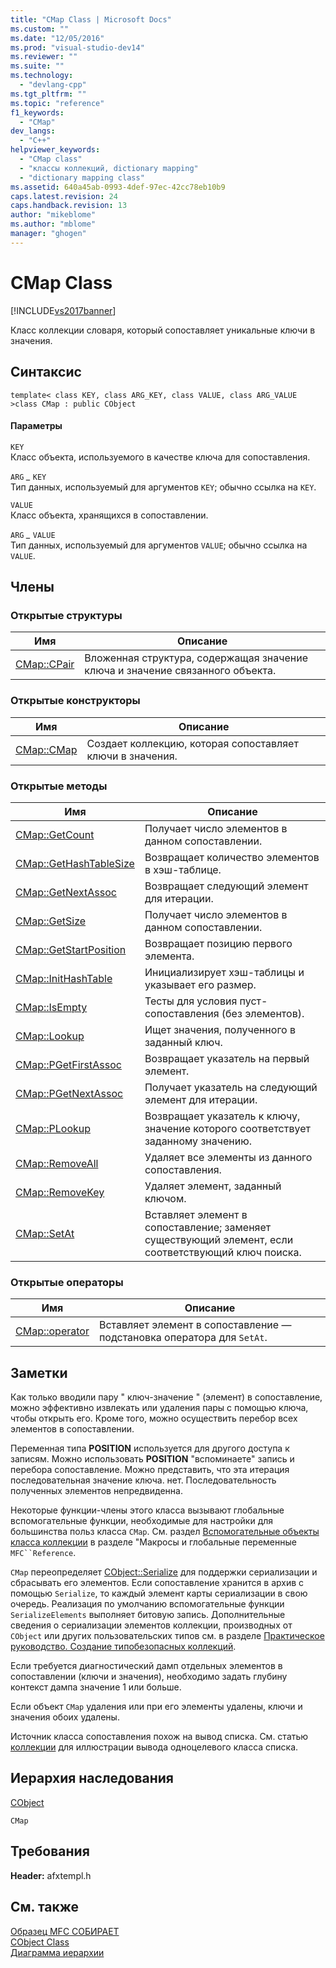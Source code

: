 ```yaml
---
title: "CMap Class | Microsoft Docs"
ms.custom: ""
ms.date: "12/05/2016"
ms.prod: "visual-studio-dev14"
ms.reviewer: ""
ms.suite: ""
ms.technology: 
  - "devlang-cpp"
ms.tgt_pltfrm: ""
ms.topic: "reference"
f1_keywords: 
  - "CMap"
dev_langs: 
  - "C++"
helpviewer_keywords: 
  - "CMap class"
  - "классы коллекций, dictionary mapping"
  - "dictionary mapping class"
ms.assetid: 640a45ab-0993-4def-97ec-42cc78eb10b9
caps.latest.revision: 24
caps.handback.revision: 13
author: "mikeblome"
ms.author: "mblome"
manager: "ghogen"
---
```

# CMap Class
[!INCLUDE[vs2017banner](../../assembler/inline/includes/vs2017banner.md)]

Класс коллекции словаря, который сопоставляет уникальные ключи в значения.  
  
## Синтаксис  
  
```  
template< class KEY, class ARG_KEY, class VALUE, class ARG_VALUE >class CMap : public CObject  
```  
  
#### Параметры  
 `KEY`  
 Класс объекта, используемого в качестве ключа для сопоставления.  
  
 `ARG` *\_* `KEY`  
 Тип данных, используемый для аргументов `KEY`; обычно ссылка на `KEY`.  
  
 `VALUE`  
 Класс объекта, хранящихся в сопоставлении.  
  
 `ARG` *\_* `VALUE`  
 Тип данных, используемый для аргументов `VALUE`; обычно ссылка на `VALUE`.  
  
## Члены  
  
### Открытые структуры  
  
|Имя|Описание|  
|---------|--------------|  
|[CMap::CPair](../Topic/CMap::CPair.md)|Вложенная структура, содержащая значение ключа и значение связанного объекта.|  
  
### Открытые конструкторы  
  
|Имя|Описание|  
|---------|--------------|  
|[CMap::CMap](../Topic/CMap::CMap.md)|Создает коллекцию, которая сопоставляет ключи в значения.|  
  
### Открытые методы  
  
|Имя|Описание|  
|---------|--------------|  
|[CMap::GetCount](../Topic/CMap::GetCount.md)|Получает число элементов в данном сопоставлении.|  
|[CMap::GetHashTableSize](../Topic/CMap::GetHashTableSize.md)|Возвращает количество элементов в хэш\-таблице.|  
|[CMap::GetNextAssoc](../Topic/CMap::GetNextAssoc.md)|Возвращает следующий элемент для итерации.|  
|[CMap::GetSize](../Topic/CMap::GetSize.md)|Получает число элементов в данном сопоставлении.|  
|[CMap::GetStartPosition](../Topic/CMap::GetStartPosition.md)|Возвращает позицию первого элемента.|  
|[CMap::InitHashTable](../Topic/CMap::InitHashTable.md)|Инициализирует хэш\-таблицы и указывает его размер.|  
|[CMap::IsEmpty](../Topic/CMap::IsEmpty.md)|Тесты для условия пуст\- сопоставления \(без элементов\).|  
|[CMap::Lookup](../Topic/CMap::Lookup.md)|Ищет значения, полученного в заданный ключ.|  
|[CMap::PGetFirstAssoc](../Topic/CMap::PGetFirstAssoc.md)|Возвращает указатель на первый элемент.|  
|[CMap::PGetNextAssoc](../Topic/CMap::PGetNextAssoc.md)|Получает указатель на следующий элемент для итерации.|  
|[CMap::PLookup](../Topic/CMap::PLookup.md)|Возвращает указатель к ключу, значение которого соответствует заданному значению.|  
|[CMap::RemoveAll](../Topic/CMap::RemoveAll.md)|Удаляет все элементы из данного сопоставления.|  
|[CMap::RemoveKey](../Topic/CMap::RemoveKey.md)|Удаляет элемент, заданный ключом.|  
|[CMap::SetAt](../Topic/CMap::SetAt.md)|Вставляет элемент в сопоставление; заменяет существующий элемент, если соответствующий ключ поиска.|  
  
### Открытые операторы  
  
|Имя|Описание|  
|---------|--------------|  
|[CMap::operator](../Topic/CMap::operator.md)|Вставляет элемент в сопоставление — подстановка оператора для `SetAt`.|  
  
## Заметки  
 Как только вводили пару " ключ\-значение " \(элемент\) в сопоставление, можно эффективно извлекать или удаления пары с помощью ключа, чтобы открыть его.  Кроме того, можно осуществить перебор всех элементов в сопоставлении.  
  
 Переменная типа **POSITION** используется для другого доступа к записям.  Можно использовать **POSITION** "вспоминаете" запись и перебора сопоставление.  Можно представить, что эта итерация последовательная значение ключа. нет.  Последовательность полученных элементов непредвиденна.  
  
 Некоторые функции\-члены этого класса вызывают глобальные вспомогательные функции, необходимые для настройки для большинства польз класса `CMap`.  См. раздел [Вспомогательные объекты класса коллекции](../../mfc/reference/collection-class-helpers.md) в разделе "Макросы и глобальные переменные `MFC``Reference`.  
  
 `CMap` переопределяет [CObject::Serialize](../Topic/CObject::Serialize.md) для поддержки сериализации и сбрасывать его элементов.  Если сопоставление хранится в архив с помощью `Serialize`, то каждый элемент карты сериализации в свою очередь.  Реализация по умолчанию вспомогательные функции `SerializeElements` выполняет битовую запись.  Дополнительные сведения о сериализации элементов коллекции, производных от `CObject` или других пользовательских типов см. в разделе [Практическое руководство. Создание типобезопасных коллекций](../../mfc/how-to-make-a-type-safe-collection.md).  
  
 Если требуется диагностический дамп отдельных элементов в сопоставлении \(ключи и значения\), необходимо задать глубину контекст дампа значение 1 или больше.  
  
 Если объект `CMap` удаления или при его элементы удалены, ключи и значения обоих удалены.  
  
 Источник класса сопоставления похож на вывод списка.  См. статью [коллекции](../../mfc/collections.md) для иллюстрации вывода одноцелевого класса списка.  
  
## Иерархия наследования  
 [CObject](../Topic/CObject%20Class.md)  
  
 `CMap`  
  
## Требования  
 **Header:**  afxtempl.h  
  
## См. также  
 [Образец MFC СОБИРАЕТ](../../top/visual-cpp-samples.md)   
 [CObject Class](../Topic/CObject%20Class.md)   
 [Диаграмма иерархии](../../mfc/hierarchy-chart.md)
